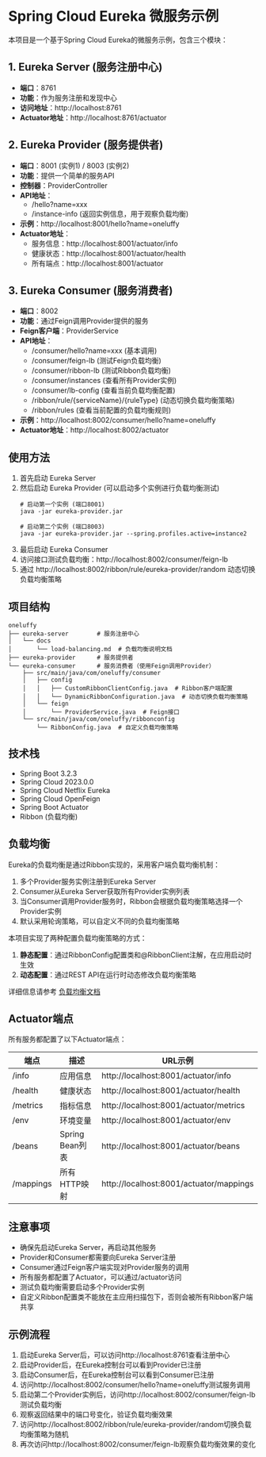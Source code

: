 # Spring Cloud Eureka 微服务示例

本项目是一个基于Spring Cloud Eureka的微服务示例，包含三个模块：

## 1. Eureka Server (服务注册中心)
- **端口**：8761
- **功能**：作为服务注册和发现中心
- **访问地址**：http://localhost:8761
- **Actuator地址**：http://localhost:8761/actuator

## 2. Eureka Provider (服务提供者)
- **端口**：8001 (实例1) / 8003 (实例2)
- **功能**：提供一个简单的服务API
- **控制器**：ProviderController
- **API地址**：
  - /hello?name=xxx
  - /instance-info (返回实例信息，用于观察负载均衡)
- **示例**：http://localhost:8001/hello?name=oneluffy
- **Actuator地址**：
  - 服务信息：http://localhost:8001/actuator/info
  - 健康状态：http://localhost:8001/actuator/health
  - 所有端点：http://localhost:8001/actuator

## 3. Eureka Consumer (服务消费者)
- **端口**：8002
- **功能**：通过Feign调用Provider提供的服务
- **Feign客户端**：ProviderService
- **API地址**：
  - /consumer/hello?name=xxx (基本调用)
  - /consumer/feign-lb (测试Feign负载均衡)
  - /consumer/ribbon-lb (测试Ribbon负载均衡)
  - /consumer/instances (查看所有Provider实例)
  - /consumer/lb-config (查看当前负载均衡配置)
  - /ribbon/rule/{serviceName}/{ruleType} (动态切换负载均衡策略)
  - /ribbon/rules (查看当前配置的负载均衡规则)
- **示例**：http://localhost:8002/consumer/hello?name=oneluffy
- **Actuator地址**：http://localhost:8002/actuator

## 使用方法
1. 首先启动 Eureka Server
2. 然后启动 Eureka Provider (可以启动多个实例进行负载均衡测试)
   ```
   # 启动第一个实例 (端口8001)
   java -jar eureka-provider.jar
   
   # 启动第二个实例 (端口8003)
   java -jar eureka-provider.jar --spring.profiles.active=instance2
   ```
3. 最后启动 Eureka Consumer
4. 访问接口测试负载均衡：http://localhost:8002/consumer/feign-lb
5. 通过 http://localhost:8002/ribbon/rule/eureka-provider/random 动态切换负载均衡策略

## 项目结构
```
oneluffy
├── eureka-server        # 服务注册中心
│   └── docs
│       └── load-balancing.md  # 负载均衡说明文档
├── eureka-provider      # 服务提供者
└── eureka-consumer      # 服务消费者（使用Feign调用Provider）
    ├── src/main/java/com/oneluffy/consumer
    │   ├── config
    │   │   ├── CustomRibbonClientConfig.java  # Ribbon客户端配置
    │   │   └── DynamicRibbonConfiguration.java  # 动态切换负载均衡策略
    │   └── feign
    │       └── ProviderService.java  # Feign接口
    └── src/main/java/com/oneluffy/ribbonconfig
        └── RibbonConfig.java  # 自定义负载均衡策略
```

## 技术栈
- Spring Boot 3.2.3
- Spring Cloud 2023.0.0
- Spring Cloud Netflix Eureka
- Spring Cloud OpenFeign
- Spring Boot Actuator
- Ribbon (负载均衡)

## 负载均衡
Eureka的负载均衡是通过Ribbon实现的，采用客户端负载均衡机制：
1. 多个Provider服务实例注册到Eureka Server
2. Consumer从Eureka Server获取所有Provider实例列表
3. 当Consumer调用Provider服务时，Ribbon会根据负载均衡策略选择一个Provider实例
4. 默认采用轮询策略，可以自定义不同的负载均衡策略

本项目实现了两种配置负载均衡策略的方式：
1. **静态配置**：通过RibbonConfig配置类和@RibbonClient注解，在应用启动时生效
2. **动态配置**：通过REST API在运行时动态修改负载均衡策略

详细信息请参考 [负载均衡文档](./docs/load-balancing.md)

## Actuator端点

所有服务都配置了以下Actuator端点：

| 端点        | 描述                 | URL示例                      |
|------------|---------------------|------------------------------|
| /info      | 应用信息             | http://localhost:8001/actuator/info |
| /health    | 健康状态             | http://localhost:8001/actuator/health |
| /metrics   | 指标信息             | http://localhost:8001/actuator/metrics |
| /env       | 环境变量             | http://localhost:8001/actuator/env |
| /beans     | Spring Bean列表      | http://localhost:8001/actuator/beans |
| /mappings  | 所有HTTP映射         | http://localhost:8001/actuator/mappings |

## 注意事项
- 确保先启动Eureka Server，再启动其他服务
- Provider和Consumer都需要向Eureka Server注册
- Consumer通过Feign客户端实现对Provider服务的调用
- 所有服务都配置了Actuator，可以通过/actuator访问
- 测试负载均衡需要启动多个Provider实例
- 自定义Ribbon配置类不能放在主应用扫描包下，否则会被所有Ribbon客户端共享

## 示例流程
1. 启动Eureka Server后，可以访问http://localhost:8761查看注册中心
2. 启动Provider后，在Eureka控制台可以看到Provider已注册
3. 启动Consumer后，在Eureka控制台可以看到Consumer已注册
4. 访问http://localhost:8002/consumer/hello?name=oneluffy测试服务调用
5. 启动第二个Provider实例后，访问http://localhost:8002/consumer/feign-lb测试负载均衡
6. 观察返回结果中的端口号变化，验证负载均衡效果
7. 访问http://localhost:8002/ribbon/rule/eureka-provider/random切换负载均衡策略为随机
8. 再次访问http://localhost:8002/consumer/feign-lb观察负载均衡效果的变化 